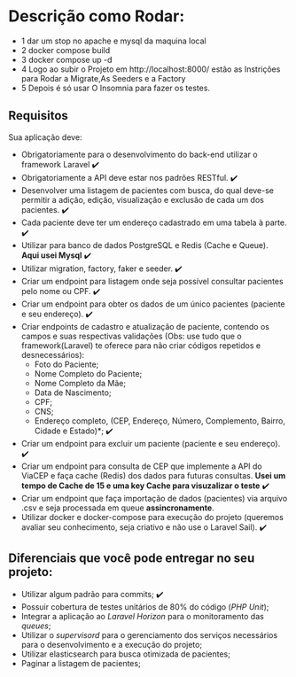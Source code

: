 # Descrição como Rodar:
- 1 dar um stop no apache e mysql da maquina local
- 2 docker compose build
- 3 docker compose up -d 
- 4 Logo ao subir o Projeto em http://localhost:8000/ estão as Instrições para Rodar a Migrate,As Seeders e a Factory
- 5 Depois é só usar O Insomnia para fazer os testes.

## Requisitos

Sua aplicação deve:

- Obrigatoriamente para o desenvolvimento do back-end utilizar o framework Laravel :heavy_check_mark:	
- Obrigatoriamente a API deve estar nos padrões RESTful.  :heavy_check_mark:
- Desenvolver uma listagem de pacientes com busca, do qual deve-se permitir a adição, edição, visualização e exclusão de cada um dos pacientes. :heavy_check_mark:	 
- Cada paciente deve ter um endereço cadastrado em uma tabela à parte. :heavy_check_mark:
- Utilizar para banco de dados PostgreSQL e Redis (Cache e Queue). **Aqui usei Mysql** :heavy_check_mark:
- Utilizar migration, factory, faker e seeder. :heavy_check_mark:	
- Criar um endpoint para listagem onde seja possível consultar pacientes pelo nome ou CPF. :heavy_check_mark:
- Criar um endpoint para obter os dados de um único pacientes (paciente e seu endereço). :heavy_check_mark:
- Criar endpoints de cadastro e atualização de paciente, contendo os campos e suas respectivas validações (Obs: use tudo que o framework(Laravel) te oferece para não criar códigos repetidos e desnecessários):
  - Foto do Paciente;
  - Nome Completo do Paciente;
  - Nome Completo da Mãe;
  - Data de Nascimento;
  - CPF;
  - CNS;
  - Endereço completo, (CEP, Endereço, Número, Complemento, Bairro, Cidade e Estado)*; :heavy_check_mark:
 - Criar um endpoint para excluir um paciente (paciente e seu endereço). :heavy_check_mark:
 - Criar um endpoint para consulta de CEP que implemente a API do ViaCEP e faça cache (Redis) dos dados para futuras consultas. **Usei um tempo de Cache de 15 e uma key Cache para visuzalizar o teste** :heavy_check_mark:
 - Criar um endpoint que faça importação de dados (pacientes) via arquivo .csv e seja processada em queue **assincronamente**.
 - Utilizar docker e docker-compose para execução do projeto (queremos avaliar seu conhecimento, seja criativo e não use o Laravel Sail). :heavy_check_mark:	

## Diferenciais que você pode entregar no seu projeto:
  - Utilizar algum padrão para commits; :heavy_check_mark:	
  - Possuir cobertura de testes unitários de 80% do código (*PHP Unit*);
  - Integrar a aplicação ao *Laravel Horizon* para o monitoramento das *queues*;
  - Utilizar o *supervisord* para o gerenciamento dos serviços necessários para o desenvolvimento e a execução do projeto;
  - Utilizar elasticsearch para busca otimizada de pacientes;
  - Paginar a listagem de pacientes;

